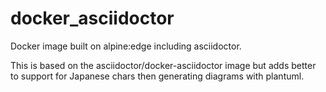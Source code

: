# docker_asciidoctor

Docker image built on alpine:edge including asciidoctor.

This is based on the asciidoctor/docker-asciidoctor image but adds better to support for Japanese chars then generating diagrams with plantuml.
